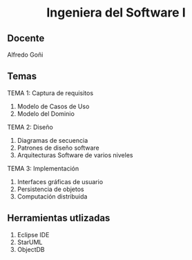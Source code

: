 <h1 align="center"> Ingeniera del Software I  </h1>
<h2> Docente </h2>
Alfredo Goñi

## Temas 
TEMA 1: Captura de requisitos
<ol>
  <li>Modelo de Casos de Uso</li>
  <li>Modelo del Dominio</li>
</ol>
 

TEMA 2: Diseño
<ol>
  <li>Diagramas de secuencia</li>
  <li>Patrones de diseño software</li>
  <li>Arquitecturas Software de varios niveles</li>
</ol>


TEMA 3: Implementación
<ol>
  <li>Interfaces gráficas de usuario</li>
  <li>Persistencia de objetos</li>
  <li> Computación distribuida</li>
</ol>


## Herramientas utlizadas
<ol>
  <li>Eclipse IDE</li>
  <li>StarUML</li>
  <li>ObjectDB</li>
</ol>

